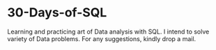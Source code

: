 # 30-Days-of-SQL
Learning and practicing art of Data analysis with SQL. I intend to solve variety of Data problems. For any suggestions, kindly drop a mail.

